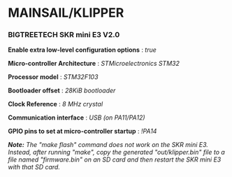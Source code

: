 # MAINSAIL/KLIPPER

### BIGTREETECH SKR mini E3 V2.0

**Enable extra low-level configuration options** : _true_

**Micro-controller Architecture** : _STMicroelectronics STM32_

**Processor model** : _STM32F103_

**Bootloader offset** : _28KiB bootloader_

**Clock Reference** : _8 MHz crystal_

**Communication interface** : _USB (on PA11/PA12)_

**GPIO pins to set at micro-controller startup** : _!PA14_

**_Note:_** _The "make flash" command does not work on the SKR mini E3. Instead,
after running "make", copy the generated "out/klipper.bin" file to a
file named "firmware.bin" on an SD card and then restart the SKR
mini E3 with that SD card._
